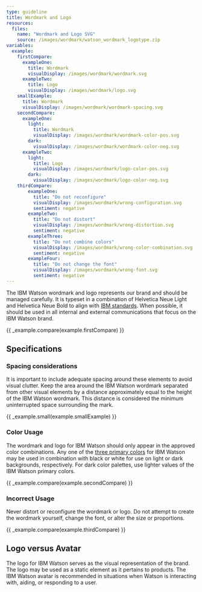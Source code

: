 ```yaml
---
type: guideline
title: Wordmark and Logo
resources:
  files:
    name: "Wordmark and Logo SVG"
    source: /images/wordmark/watson_wordmark_logotype.zip
variables:
  example:
    firstCompare:
      exampleOne:
        title: Wordmark
        visualDisplay: /images/wordmark/wordmark.svg
      exampleTwo:
        title: Logo
        visualDisplay: /images/wordmark/logo.svg
    smallExample:
      title: Wordmark
      visualDisplay: /images/wordmark/wordmark-spacing.svg
    secondCompare:
      exampleOne:
        light:
          title: Wordmark
          visualDisplay: /images/wordmark/wordmark-color-pos.svg
        dark:
          visualDisplay: /images/wordmark/wordmark-color-neg.svg
      exampleTwo:
        light:
          title: Logo
          visualDisplay: /images/wordmark/logo-color-pos.svg
        dark:
          visualDisplay: /images/wordmark/logo-color-neg.svg
    thirdCompare:
        exampleOne:
          title: "Do not reconfigure"
          visualDisplay: /images/wordmark/wrong-configuration.svg
          sentiment: negative
        exampleTwo:
          title: "Do not distort"
          visualDisplay: /images/wordmark/wrong-distortion.svg
          sentiment: negative
        exampleThree:
          title: "Do not combine colors"
          visualDisplay: /images/wordmark/wrong-color-combination.svg
          sentiment: negative
        exampleFour:
          title: "Do not change the font"
          visualDisplay: /images/wordmark/wrong-font.svg
          sentiment: negative
---
```


The IBM Watson wordmark and logo represents our brand and should be managed carefully. It is typeset in a combination of Helvetica Neue Light and Helvetica Neue Bold to align with [IBM standards](http://www.ibm.com/design/language/framework/visual/typography.shtml). When possible, it should be used in all internal and external communications that focus on the IBM Watson brand.

{{ _example.compare(example.firstCompare) }}

## Specifications

### Spacing considerations

It is important to include adequate spacing around these elements to avoid visual clutter. Keep the area around the IBM Watson wordmark separated from other visual elements by a distance approximately equal to the height of the IBM Watson wordmark. This distance is considered the minimum uninterrupted space surrounding the mark.

{{ _example.small(example.smallExample) }}

### Color Usage

The wordmark and logo for IBM Watson should only appear in the approved color combinations. Any one of the [three primary colors](color.html) for IBM Watson may be used in combination with black or white for use on light or dark backgrounds, respectively. For dark color palettes, use lighter values of the IBM Watson primary colors.

{{ _example.compare(example.secondCompare) }}

### Incorrect Usage

Never distort or reconfigure the wordmark or logo. Do not attempt to create the wordmark yourself, change the font, or alter the size or proportions.

{{ _example.compare(example.thirdCompare) }}

## Logo versus Avatar

The logo for IBM Watson serves as the visual representation of the brand. The logo may be used as a static element as it pertains to products. The IBM Watson avatar is recommended in situations when Watson is interacting with, aiding, or responding to a user.
